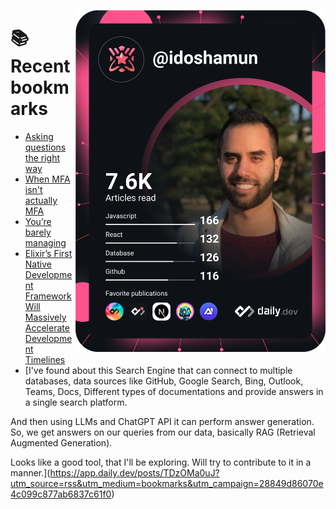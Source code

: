<a href="https://app.daily.dev/idoshamun"><img src="https://raw.githubusercontent.com/idoshamun/idoshamun/devcard/devcard.svg" align='right' width="400" alt="Ido Shamun's Dev Card"/></a>

# 📚 Recent bookmarks
<!-- BOOKMARKS:START -->
- [Asking questions the right way](https://app.daily.dev/posts/uyJ065G2s?utm_source=rss&utm_medium=bookmarks&utm_campaign=28849d86070e4c099c877ab6837c61f0)
- [When MFA isn&#39;t actually MFA](https://app.daily.dev/posts/Mua6ZR2Dn?utm_source=rss&utm_medium=bookmarks&utm_campaign=28849d86070e4c099c877ab6837c61f0)
- [You’re barely managing](https://app.daily.dev/posts/plixjh80E?utm_source=rss&utm_medium=bookmarks&utm_campaign=28849d86070e4c099c877ab6837c61f0)
- [Elixir’s First Native Development Framework Will Massively Accelerate Development Timelines](https://app.daily.dev/posts/9YlRD1Bn6?utm_source=rss&utm_medium=bookmarks&utm_campaign=28849d86070e4c099c877ab6837c61f0)
- [I&#39;ve found about this Search Engine that can connect to multiple databases, data sources like GitHub, Google Search, Bing, Outlook, Teams, Docs, Different types of documentations and provide answers in a single search platform. 

And then using LLMs and ChatGPT API it can perform answer generation. So, we get answers on our queries from our data, basically RAG &lpar;Retrieval Augmented Generation&rpar;. 

Looks like a good tool, that I&#39;ll be exploring. Will try to contribute to it in a manner.](https://app.daily.dev/posts/TDzOMa0uJ?utm_source=rss&utm_medium=bookmarks&utm_campaign=28849d86070e4c099c877ab6837c61f0)
<!-- BOOKMARKS:END -->
